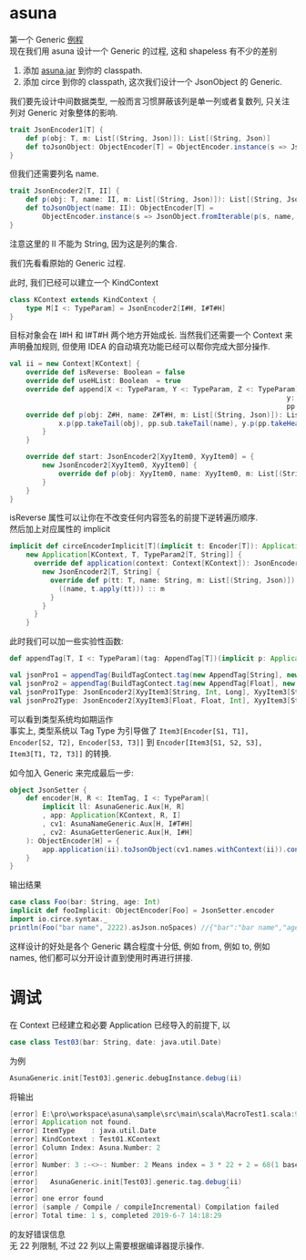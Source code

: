 asuna
============================================
第一个 Generic  [例程](https://github.com/scalax/asuna/blob/master/sample/src/main/scala/MacroTest1.scala)  
现在我们用 asuna 设计一个 Generic 的过程, 这和 shapeless 有不少的差别

1. 添加 [asuna.jar](https://github.com/djx314/asuna/blob/master/sample/lib/asuna_2.12-0.0.2-SNAP20181211.1.jar)
到你的 classpath.
1. 添加 circe 到你的 classpath, 这次我们设计一个 JsonObject 的 Generic.

我们要先设计中间数据类型, 一般而言习惯屏蔽该列是单一列或者复数列, 只关注列对 Generic 对象整体的影响.
```scala
trait JsonEncoder1[T] {
    def p(obj: T, m: List[(String, Json)]): List[(String, Json)]
    def toJsonObject: ObjectEncoder[T] = ObjectEncoder.instance(s => JsonObject.fromIterable(p(s, List.empty)))
}
```
但我们还需要列名 name.
```scala
trait JsonEncoder2[T, II] {
    def p(obj: T, name: II, m: List[(String, Json)]): List[(String, Json)]
    def toJsonObject(name: II): ObjectEncoder[T] =
        ObjectEncoder.instance(s => JsonObject.fromIterable(p(s, name, List.empty)))
}
```
注意这里的 II 不能为 String, 因为这是列的集合.

我们先看看原始的 Generic 过程.

此时, 我们已经可以建立一个 KindContext
```scala
class KContext extends KindContext {
    type M[I <: TypeParam] = JsonEncoder2[I#H, I#T#H]
}
```
目标对象会在 I#H 和 I#T#H 两个地方开始成长.
当然我们还需要一个 Context 来声明叠加规则, 但使用 IDEA 的自动填充功能已经可以帮你完成大部分操作.
```scala
val ii = new Context[KContext] {
    override def isReverse: Boolean = false
    override def useHList: Boolean  = true
    override def append[X <: TypeParam, Y <: TypeParam, Z <: TypeParam](x: JsonEncoder2[X#H, X#T#H],
                                                                    y: JsonEncoder2[Y#H, Y#T#H],
                                                                    pp: Plus[X, Y, Z]): JsonEncoder2[Z#H, Z#T#H] = new JsonEncoder2[Z#H, Z#T#H] {
    override def p(obj: Z#H, name: Z#T#H, m: List[(String, Json)]): List[(String, Json)] = {
            x.p(pp.takeTail(obj), pp.sub.takeTail(name), y.p(pp.takeHead(obj), pp.sub.takeHead(name), m))
        }
    }

    override def start: JsonEncoder2[XyyItem0, XyyItem0] = {
        new JsonEncoder2[XyyItem0, XyyItem0] {
            override def p(obj: XyyItem0, name: XyyItem0, m: List[(String, Json)]): List[(String, Json)] = m
        }
    }
}
```
isReverse 属性可以让你在不改变任何内容签名的前提下逆转遍历顺序.  
然后加上对应属性的 implicit
```scala
implicit def circeEncoderImplicit[T](implicit t: Encoder[T]): Application[KContext, T, TypeParam2[T, String]] =
    new Application[KContext, T, TypeParam2[T, String]] {
      override def application(context: Context[KContext]): JsonEncoder2[T, String] = {
        new JsonEncoder2[T, String] {
          override def p(tt: T, name: String, m: List[(String, Json)]): List[(String, Json)] = {
            ((name, t.apply(tt))) :: m
          }
        }
      }
    }
```

此时我们可以加一些实验性函数:
```scala
def appendTag[T, I <: TypeParam](tag: AppendTag[T])(implicit p: Application[KContext, T, I]): KContext#M[I] = p.application(ii)

val jsonPro1 = appendTag(BuildTagContect.tag(new AppendTag[String], new AppendTag[Int], new AppendTag[Long]))
val jsonPro2 = appendTag(BuildTagContect.tag(new AppendTag[Float], new AppendTag[Float], new AppendTag[Int]))
val jsonPro1Type: JsonEncoder2[XyyItem3[String, Int, Long], XyyItem3[String, String, String]] = jsonPro1
val jsonPro2Type: JsonEncoder2[XyyItem3[Float, Float, Int], XyyItem3[String, String, String]] = jsonPro2
```
可以看到类型系统均如期运作  
事实上, 类型系统以 Tag Type 为引导做了 `Item3[Encoder[S1, T1], Encoder[S2, T2], Encoder[S3, T3]]` 到 `Encoder[Item3[S1, S2, S3], Item3[T1, T2, T3]]` 的转换.

如今加入 Generic 来完成最后一步:
```scala
object JsonSetter {
    def encoder[H, R <: ItemTag, I <: TypeParam](
        implicit ll: AsunaGeneric.Aux[H, R]
        , app: Application[KContext, R, I]
        , cv1: AsunaNameGeneric.Aux[H, I#T#H]
        , cv2: AsunaGetterGeneric.Aux[H, I#H]
    ): ObjectEncoder[H] = {
        app.application(ii).toJsonObject(cv1.names.withContext(ii)).contramapObject(mm => cv2.getter(mm).withContext(ii))
    }
}
```
输出结果
```scala
case class Foo(bar: String, age: Int)
implicit def fooImplicit: ObjectEncoder[Foo] = JsonSetter.encoder
import io.circe.syntax._
println(Foo("bar name", 2222).asJson.noSpaces) //{"bar":"bar name","age":2222}
```

这样设计的好处是各个 Generic 耦合程度十分低, 例如 from, 例如 to, 例如 names,
他们都可以分开设计直到使用时再进行拼接.

调试
========================
在 Context 已经建立和必要 Application 已经导入的前提下, 以
```scala
case class Test03(bar: String, date: java.util.Date)
```
为例
```scala
AsunaGeneric.init[Test03].generic.debugInstance.debug(ii)
```
将输出
```scala
[error] E:\pro\workspace\asuna\sample\src\main\scala\MacroTest1.scala:93:46:
[error] Application not found.
[error] ItemType    : java.util.Date
[error] KindContext : Test01.KContext
[error] Column Index: Asuna.Number: 2
[error]
[error] Number: 3 :-<>-: Number: 2 Means index = 3 * 22 + 2 = 68(1 based)
[error]
[error]   AsunaGeneric.init[Test03].generic.tag.debug(ii)
[error]                                              ^
[error] one error found
[error] (sample / Compile / compileIncremental) Compilation failed
[error] Total time: 1 s, completed 2019-6-7 14:18:29
```
的友好错误信息  
无 22 列限制, 不过 22 列以上需要根据编译器提示操作.
